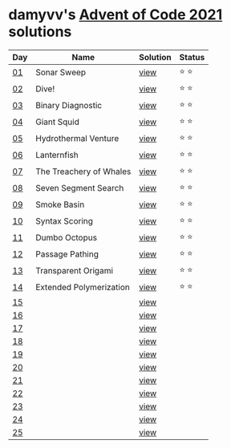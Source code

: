 # damyvv's [Advent of Code 2021](https://adventofcode.com/2021) solutions

|Day|Name|Solution|Status|
|---|---|---|---|
|[01](https://adventofcode.com/2021/day/1)|Sonar Sweep|[view](solutions/day01.rb)|⭐ ⭐|
|[02](https://adventofcode.com/2021/day/2)|Dive!|[view](solutions/day02.rb)|⭐ ⭐|
|[03](https://adventofcode.com/2021/day/3)|Binary Diagnostic|[view](solutions/day03.rb)|⭐ ⭐|
|[04](https://adventofcode.com/2021/day/4)|Giant Squid|[view](solutions/day04.rb)|⭐ ⭐|
|[05](https://adventofcode.com/2021/day/5)|Hydrothermal Venture|[view](solutions/day05.rb)|⭐ ⭐|
|[06](https://adventofcode.com/2021/day/6)|Lanternfish|[view](solutions/day06.rb)|⭐ ⭐|
|[07](https://adventofcode.com/2021/day/7)|The Treachery of Whales|[view](solutions/day07.rb)|⭐ ⭐|
|[08](https://adventofcode.com/2021/day/8)|Seven Segment Search|[view](solutions/day08.rb)|⭐ ⭐|
|[09](https://adventofcode.com/2021/day/9)|Smoke Basin|[view](solutions/day09.rb)|⭐ ⭐|
|[10](https://adventofcode.com/2021/day/10)|Syntax Scoring|[view](solutions/day10.rb)|⭐ ⭐|
|[11](https://adventofcode.com/2021/day/11)|Dumbo Octopus|[view](solutions/day11.rb)|⭐ ⭐|
|[12](https://adventofcode.com/2021/day/12)|Passage Pathing|[view](solutions/day12.rb)|⭐ ⭐|
|[13](https://adventofcode.com/2021/day/13)|Transparent Origami|[view](solutions/day13.rb)|⭐ ⭐|
|[14](https://adventofcode.com/2021/day/14)|Extended Polymerization|[view](solutions/day14.rb)|⭐ ⭐|
|[15](https://adventofcode.com/2021/day/15)||[view](solutions/day15.rb)||
|[16](https://adventofcode.com/2021/day/16)||[view](solutions/day16.rb)||
|[17](https://adventofcode.com/2021/day/17)||[view](solutions/day17.rb)||
|[18](https://adventofcode.com/2021/day/18)||[view](solutions/day18.rb)||
|[19](https://adventofcode.com/2021/day/19)||[view](solutions/day19.rb)||
|[20](https://adventofcode.com/2021/day/20)||[view](solutions/day20.rb)||
|[21](https://adventofcode.com/2021/day/21)||[view](solutions/day21.rb)||
|[22](https://adventofcode.com/2021/day/22)||[view](solutions/day22.rb)||
|[23](https://adventofcode.com/2021/day/23)||[view](solutions/day23.rb)||
|[24](https://adventofcode.com/2021/day/24)||[view](solutions/day24.rb)||
|[25](https://adventofcode.com/2021/day/25)||[view](solutions/day25.rb)||
